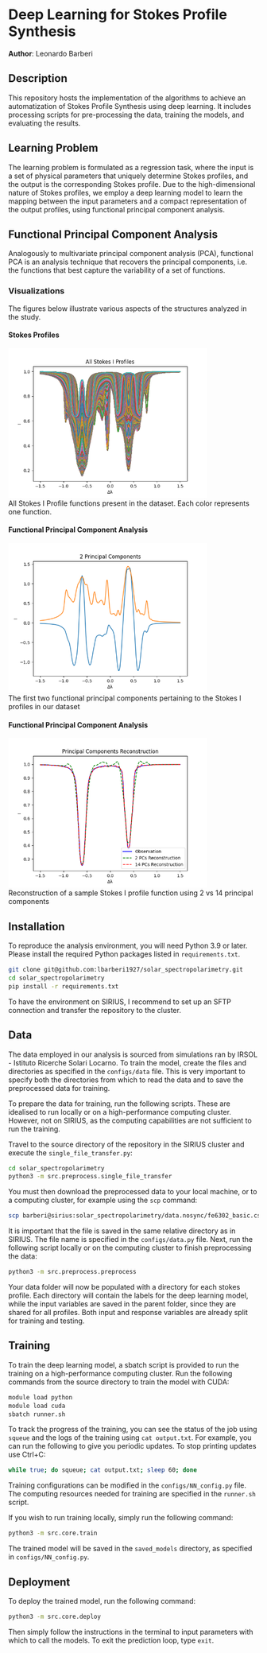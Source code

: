 
# Deep Learning for Stokes Profile Synthesis
**Author**: Leonardo Barberi

## Description
This repository hosts the implementation of the algorithms to achieve an automatization of Stokes Profile Synthesis using deep learning.
It includes processing scripts for pre-processing the data, training the models, and evaluating the results.

## Learning Problem
The learning problem is formulated as a regression task, where the input is a set of physical parameters that uniquely determine Stokes profiles, and the output is 
the corresponding Stokes profile. Due to the high-dimensional nature of Stokes profiles, we employ a deep learning model
to learn the mapping between the input parameters and a compact representation of the output profiles, using functional principal component analysis.

## Functional Principal Component Analysis
Analogously to multivariate principal component analysis (PCA), functional PCA is an analysis technique that recovers the 
principal components, i.e. the functions that best capture the variability of a set of functions.

### Visualizations
The figures below illustrate various aspects of the structures analyzed in the study.

#### Stokes Profiles
<img src="images/all_profiles.png" width="400">
<figcaption> All Stokes I Profile functions present in the dataset. Each color represents one function. </figcaption>

#### Functional Principal Component Analysis
<img src="images/2PCs.png" width="400">
<figcaption> The first two functional principal components pertaining to the Stokes I profiles in our dataset </figcaption> 

#### Functional Principal Component Analysis
<img src="images/PC_reconstruction.png" width="400">
<figcaption> Reconstruction of a sample Stokes I profile function using 2 vs 14 principal components </figcaption> 


## Installation
To reproduce the analysis environment, you will need Python 3.9 or later. Please install the required Python packages listed in `requirements.txt`.

```bash
git clone git@github.com:lbarberi1927/solar_spectropolarimetry.git
cd solar_spectropolarimetry
pip install -r requirements.txt
```

To have the environment on SIRIUS, I recommend to set up an SFTP connection and transfer the repository to the cluster.

## Data
The data employed in our analysis is sourced from simulations ran by IRSOL - Istituto Ricerche Solari Locarno.
To train the model, create the files and directories as specified in the `configs/data` file. This is very important to 
specify both the directories from which to read the data and to save the preprocessed data for training.

To prepare the data for training, run the following scripts. These are idealised to run locally or on a high-performance
computing cluster. However, not on SIRIUS, as the computing capabilities are not sufficient to run the training.

Travel to the source directory of the repository in the SIRIUS cluster and execute the `single_file_transfer.py`:

```bash
cd solar_spectropolarimetry
python3 -m src.preprocess.single_file_transfer
```

You must then download the preprocessed data to your local machine, or to a computing cluster, for example using the `scp` command:

```bash
scp barberi@sirius:solar_spectropolarimetry/data.nosync/fe6302_basic.csv barbele@rosa.usi.ch:solar_spectropolarimetry/data.nosync/
```

It is important that the file is saved in the same relative directory as in SIRIUS. The file name is specified in the `configs/data.py` file.
Next, run the following script locally or on the computing cluster to finish preprocessing the data:

```bash
python3 -m src.preprocess.preprocess
```

Your data folder will now be populated with a directory for each stokes profile. Each directory will contain the
labels for the deep learning model, while the input variables are saved in the parent folder, since they are shared for 
all profiles. Both input and response variables are already split for training and testing.

## Training
To train the deep learning model, a sbatch script is provided to run the training on a high-performance computing cluster.
Run the following commands from the source directory to train the model with CUDA:

```bash
module load python
module load cuda
sbatch runner.sh
```

To track the progress of the training, you can see the status of the job using `squeue` and the logs of the training
using `cat output.txt`. For example, you can run the following to give you periodic updates. To stop printing updates use Ctrl+C:
```bash
while true; do squeue; cat output.txt; sleep 60; done
```

Training configurations can be modified in the `configs/NN_config.py` file. The computing resources needed for training 
are specified in the `runner.sh` script.

If you wish to run training locally, simply run the following command:
```bash
python3 -m src.core.train
```

The trained model will be saved in the `saved_models` directory, as specified in `configs/NN_config.py`.

## Deployment
To deploy the trained model, run the following command:

```bash
python3 -m src.core.deploy
```
Then simply follow the instructions in the terminal to input parameters with which to call the models.
To exit the prediction loop, type `exit`.

